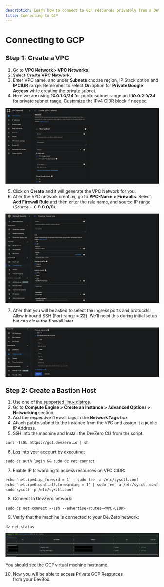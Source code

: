 ```yaml
---
description: Learn how to connect to GCP resources privately from a DevBox.
title: Connecting to GCP
---
```


# Connecting to GCP

## Step 1: Create a VPC

1. Go to **VPC Network > VPC Networks**.
2. Select **Create VPC Network.**
3. Enter VPC name, and under **Subnets** choose region, IP Stack option and **IP CIDR** range. Remember to select **On** option for **Private Google Access** while creating the private subnet.
4. Here we are using **10.0.1.0/24** for public subnet range and **10.0.2.0/24** for private subnet range. Customize the IPv4 CIDR block if needed.

![GCP VPC Subnet](../../.gitbook/assets/gcp-vpc-subnet.png)

5. Click on **Create** and it will generate the VPC Network for you.
6. After the VPC network creation, go to **VPC-Name > Firewalls**. Select **Add Firewall Rule** and then enter the rule name, and source IP range (Source = **0.0.0.0/0**).

![GCP VPC Firewall](../../.gitbook/assets/gcp-firewall-ssh-1.png)

7. After that you will be asked to select the ingress ports and protocols. Allow inbound SSH (Port range = **22**). We’ll need this during initial setup but can close the firewall later.‍

![GCP VPC Firewall SSH](../../.gitbook/assets/gcp-firewall-ssh-2.png)

## Step 2: Create a Bastion Host

<!-- markdown-link-check-disable-next-line -->
1. Use one of the [supported linux distros](https://console.cloud.google.com/compute/images).
2. Go to **Compute Engine > Create an Instance > Advanced Options > Networking** section.
3. Add the respective firewall tags in the **Network Tags** box.
4. Attach public subnet to the instance from the VPC and assign it a public IP Address.
5. SSH into the machine and Install the DevZero CLI from the script:

```
curl -fsSL https://get.devzero.io | sh
```

6. Log into your account by executing:

```
sudo dz auth login && sudo dz net connect
```

7. Enable IP forwarding to access resources on VPC CIDR:

```
echo 'net.ipv4.ip_forward = 1' | sudo tee -a /etc/sysctl.conf
echo 'net.ipv6.conf.all.forwarding = 1' | sudo tee -a /etc/sysctl.conf
sudo sysctl -p /etc/sysctl.conf
```

8. Connect to DevZero network:

```
sudo dz net connect --ssh --advertise-routes=<VPC-CIDR>
```

9. Verify that the machine is connected to your DevZero network:

```
dz net status
```

![`dz net status`](../../.gitbook/assets/gcp-dz-net-status.png)

You should see the GCP virtual machine hostname.

10. Now you will be able to access Private GCP Resources from your DevBox.

